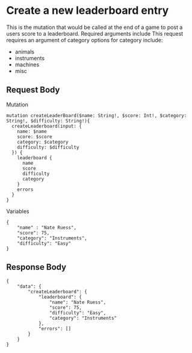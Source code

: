 # Create a new leaderboard entry
This is the mutation that would be called at the end of a game to post a users score to a leaderboard. Required arguments include 
This request requires an argument of category options for category include: 
- animals
- instruments
- machines
- misc
## Request Body
Mutation
```
mutation createLeaderBoard($name: String!, $score: Int!, $category: String!, $difficulty: String!){
  createLeaderboard(input: {
    name: $name
    score: $score
    category: $category
    difficulty: $difficulty
  }) {
    leaderboard {
      name
      score
      difficulty
      category
    }
    errors
  }
}
```
Variables
```
{
    "name" : "Nate Ruess",
    "score": 75,
    "category": "Instruments",
    "difficulty": "Easy"
}
```
## Response Body
```
{
    "data": {
        "createLeaderboard": {
            "leaderboard": {
                "name": "Nate Ruess",
                "score": 75,
                "difficulty": "Easy",
                "category": "Instruments"
            },
            "errors": []
        }
    }
}
```